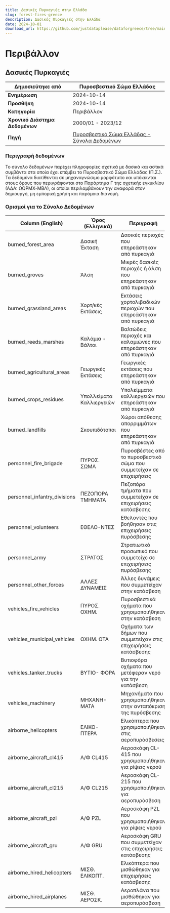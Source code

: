 ```yaml
---
title: Δασικές Πυρκαγιές στην Ελλάδα
slug: forest-fires-greece
description: Δασικές Πυρκαγιές στην Ελλάδα
date: 2024-10-01
download_url: https://github.com/justdataplease/dataforgreece/tree/main/data/fires-greece
---
```


# Περιβάλλον  
## Δασικές Πυρκαγιές

| **Δημοσιεύτηκε από**  | Πυροσβεστικό Σώμα Ελλάδας                             |
|-----------------------|------------------------------------------------------|
| **Ενημέρωση**          | 2024-10-14                                                 |
| **Προσθήκη**           | 2024-10-14                                           |
| **Κατηγορία**          | Περιβάλλον        |
| **Χρονικό Διάστημα Δεδομένων** | 2000/01 - 2023/12                            |
| **Πηγή**                | [Πυροσβεστικό Σώμα Ελλάδας - Σύνολα Δεδομένων](https://www.fireservice.gr/el_GR/synola-dedomenon) |

### Περιγραφή δεδομένων
Το σύνολο δεδομένων παρέχει πληροφορίες σχετικά με δασικά και αστικά συμβάντα στα οποία έχει επέμβει το Πυροσβεστικό Σώμα Ελλάδας (Π.Σ.). Τα δεδομένα διατίθενται σε μηχαναγνώσιμο μορφότυπο και υπόκεινται στους όρους που περιγράφονται στο Παράρτημα Γ της σχετικής εγκυκλίου (ΑΔΑ: ΩΩΡΜΧ-ΜΒΛ), οι οποίοι περιλαμβάνουν την αναφορά στον δημιουργό, μη εμπορική χρήση και παρόμοια διανομή.

### Ορισμοί για το Σύνολο Δεδομένων

| **Column (English)**               | **Όρος (Ελληνικά)**                | **Περιγραφή**                                                              |
|------------------------------------|------------------------------------|----------------------------------------------------------------------------|
| burned_forest_area                 | Δασική Έκταση                      | Δασικές περιοχές που επηρεάστηκαν από πυρκαγιά                              |
| burned_groves                      | Άλση                               | Μικρές δασικές περιοχές ή άλση που επηρεάστηκαν από πυρκαγιά                |
| burned_grassland_areas             | Χορτ/κές Εκτάσεις                  | Εκτάσεις χορτολιβαδικών περιοχών που επηρεάστηκαν από πυρκαγιά              |
| burned_reeds_marshes               | Καλάμια - Βάλτοι                   | Βαλτώδεις περιοχές και καλαμιώνες που επηρεάστηκαν από πυρκαγιά             |
| burned_agricultural_areas          | Γεωργικές Εκτάσεις                 | Γεωργικές εκτάσεις που επηρεάστηκαν από πυρκαγιά                            |
| burned_crops_residues              | Υπολλείματα Καλλιεργειών           | Υπολείμματα καλλιεργειών που επηρεάστηκαν από πυρκαγιά                      |
| burned_landfills                   | Σκουπιδότοποι                      | Χώροι απόθεσης απορριμμάτων που επηρεάστηκαν από πυρκαγιά                   |
| personnel_fire_brigade             | ΠΥΡΟΣ. ΣΩΜΑ                       | Πυροσβέστες από το πυροσβεστικό σώμα που συμμετείχαν σε επιχειρήσεις        |
| personnel_infantry_divisions       | ΠΕΖΟΠΟΡΑ ΤΜΗΜΑΤΑ                   | Πεζοπόρα τμήματα που συμμετείχαν σε επιχειρήσεις κατάσβεσης                 |
| personnel_volunteers               | ΕΘΕΛΟ-ΝΤΕΣ                         | Εθελοντές που βοήθησαν στις επιχειρήσεις πυρόσβεσης                         |
| personnel_army                     | ΣΤΡΑΤΟΣ                            | Στρατιωτικό προσωπικό που συμμετείχε σε επιχειρήσεις πυρόσβεσης             |
| personnel_other_forces             | ΑΛΛΕΣ ΔΥΝΑΜΕΙΣ                    | Άλλες δυνάμεις που συμμετείχαν στην κατάσβεση                               |
| vehicles_fire_vehicles             | ΠΥΡΟΣ. ΟΧΗΜ.                      | Πυροσβεστικά οχήματα που χρησιμοποιήθηκαν στην κατάσβεση                    |
| vehicles_municipal_vehicles        | ΟΧΗΜ. ΟΤΑ                         | Οχήματα των δήμων που συμμετείχαν στις επιχειρήσεις κατάσβεσης              |
| vehicles_tanker_trucks             | ΒΥΤΙΟ- ΦΟΡΑ                        | Βυτιοφόρα οχήματα που μετέφεραν νερό για την κατάσβεση                      |
| vehicles_machinery                 | ΜΗΧΑΝΗ-ΜΑΤΑ                       | Μηχανήματα που χρησιμοποιήθηκαν στην ανταπόκριση της πυρόσβεσης             |
| airborne_helicopters               | ΕΛΙΚΟ- ΠΤΕΡΑ                      | Ελικόπτερα που χρησιμοποιήθηκαν στις αεροπυρόσβεσεις                        |
| airborne_aircraft_cl415            | Α/Φ CL415                          | Αεροσκάφη CL-415 που χρησιμοποιήθηκαν για ρίψεις νερού                      |
| airborne_aircraft_cl215            | Α/Φ CL215                          | Αεροσκάφη CL-215 που χρησιμοποιήθηκαν για αεροπυρόσβεση                     |
| airborne_aircraft_pzl              | Α/Φ PZL                            | Αεροσκάφη PZL που χρησιμοποιήθηκαν για ρίψεις νερού                         |
| airborne_aircraft_gru              | Α/Φ GRU                            | Αεροσκάφη GRU που συμμετείχαν στις επιχειρήσεις κατάσβεσης                  |
| airborne_hired_helicopters         | ΜΙΣΘ. ΕΛΙΚΟΠΤ.                    | Ελικόπτερα που μισθώθηκαν για επιχειρήσεις κατάσβεσης                       |
| airborne_hired_airplanes           | ΜΙΣΘ. ΑΕΡΟΣΚ.                     | Αεροπλάνα που μισθώθηκαν για αεροπυρόσβεση                                  |
